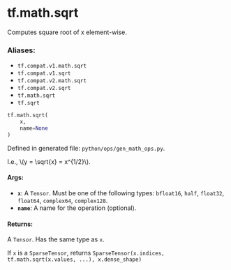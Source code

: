 <div itemscope itemtype="http://developers.google.com/ReferenceObject">
<meta itemprop="name" content="tf.math.sqrt" />
<meta itemprop="path" content="Stable" />
</div>

# tf.math.sqrt

Computes square root of x element-wise.

### Aliases:

* `tf.compat.v1.math.sqrt`
* `tf.compat.v1.sqrt`
* `tf.compat.v2.math.sqrt`
* `tf.compat.v2.sqrt`
* `tf.math.sqrt`
* `tf.sqrt`

``` python
tf.math.sqrt(
    x,
    name=None
)
```



Defined in generated file: `python/ops/gen_math_ops.py`.

<!-- Placeholder for "Used in" -->

I.e., \\(y = \sqrt{x} = x^{1/2}\\).

#### Args:


* <b>`x`</b>: A `Tensor`. Must be one of the following types: `bfloat16`, `half`, `float32`, `float64`, `complex64`, `complex128`.
* <b>`name`</b>: A name for the operation (optional).


#### Returns:

A `Tensor`. Has the same type as `x`.

If `x` is a `SparseTensor`, returns
`SparseTensor(x.indices, tf.math.sqrt(x.values, ...), x.dense_shape)`
